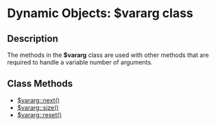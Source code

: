 # Dynamic Objects: $vararg class

<PageHeader />  

## Description

The methods in the **\$vararg** class are used with other methods that are required to handle a variable number of arguments.

## Class Methods

- [\$vararg::next()](./../class-method-$varargnext%28%29)
- [\$vararg::size()](./../class-method-$varargsize%28%29)
- [\$vararg::reset()](./../class-method-$varargreset%28%29)

<PageFooter />
